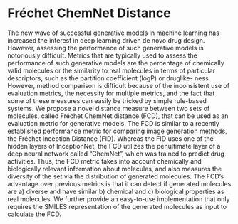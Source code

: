 # Fréchet ChemNet Distance

The new wave of successful generative models in machine learning has increased
the interest in deep learning driven de novo drug design. However, assessing
the performance of such generative models is notoriously difficult. Metrics that
are typically used to assess the performance of such generative models are the
percentage of chemically valid molecules or the similarity to real molecules in
terms of particular descriptors, such as the partition coefficient (logP) or druglike-
ness. However, method comparison is difficult because of the inconsistent use of
evaluation metrics, the necessity for multiple metrics, and the fact that some of
these measures can easily be tricked by simple rule-based systems. We propose a
novel distance measure between two sets of molecules, called Fréchet ChemNet
distance (FCD), that can be used as an evaluation metric for generative models. The
FCD is similar to a recently established performance metric for comparing image
generation methods, the Fréchet Inception Distance (FID). Whereas the FID uses
one of the hidden layers of InceptionNet, the FCD utilizes the penultimate layer
of a deep neural network called “ChemNet”, which was trained to predict drug
activities. Thus, the FCD metric takes into account chemically and biologically
relevant information about molecules, and also measures the diversity of the set
via the distribution of generated molecules. The FCD’s advantage over previous
metrics is that it can detect if generated molecules are a) diverse and have similar
b) chemical and c) biological properties as real molecules. We further provide an
easy-to-use implementation that only requires the SMILES representation of the
generated molecules as input to calculate the FCD.

